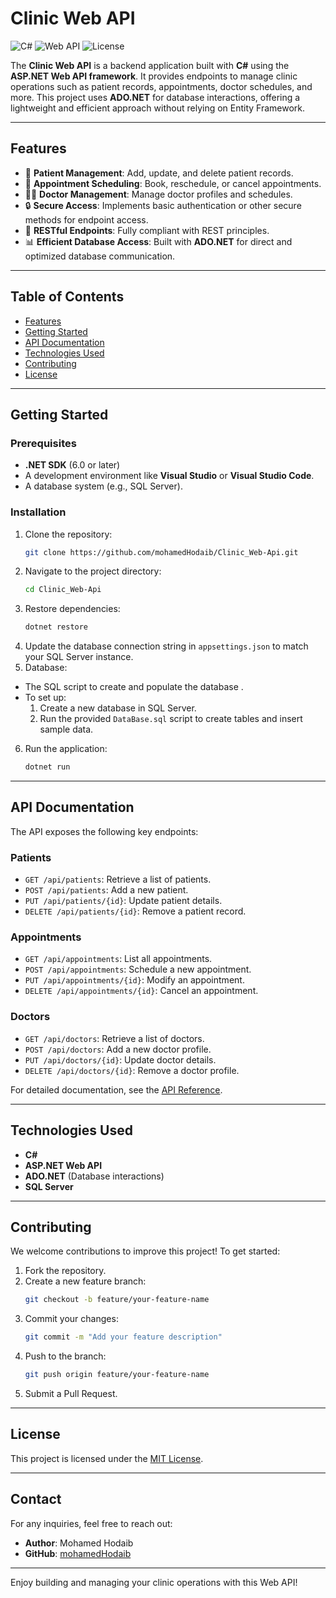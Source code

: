 # Clinic Web API

![C#](https://img.shields.io/badge/Language-C%23-blue)
![Web API](https://img.shields.io/badge/Framework-Web%20API-green)
![License](https://img.shields.io/badge/License-MIT-brightgreen)

The **Clinic Web API** is a backend application built with **C#** using the **ASP.NET Web API framework**. It provides endpoints to manage clinic operations such as patient records, appointments, doctor schedules, and more. This project uses **ADO.NET** for database interactions, offering a lightweight and efficient approach without relying on Entity Framework.

---

## Features

- 🏥 **Patient Management**: Add, update, and delete patient records.
- 📅 **Appointment Scheduling**: Book, reschedule, or cancel appointments.
- 👩‍⚕️ **Doctor Management**: Manage doctor profiles and schedules.
- 🔒 **Secure Access**: Implements basic authentication or other secure methods for endpoint access.
- 📡 **RESTful Endpoints**: Fully compliant with REST principles.
- 📊 **Efficient Database Access**: Built with **ADO.NET** for direct and optimized database communication.

---

## Table of Contents

- [Features](#features)
- [Getting Started](#getting-started)
- [API Documentation](#api-documentation)
- [Technologies Used](#technologies-used)
- [Contributing](#contributing)
- [License](#license)

---

## Getting Started

### Prerequisites

- **.NET SDK** (6.0 or later)
- A development environment like **Visual Studio** or **Visual Studio Code**.
- A database system (e.g., SQL Server).

### Installation

1. Clone the repository:
   ```bash
   git clone https://github.com/mohamedHodaib/Clinic_Web-Api.git
   ```
2. Navigate to the project directory:
   ```bash
   cd Clinic_Web-Api
   ```
3. Restore dependencies:
   ```bash
   dotnet restore
   ```
4. Update the database connection string in `appsettings.json` to match your SQL Server instance.
5. Database:
- The SQL script to create and populate the database  .
- To set up:
  1. Create a new database in SQL Server.
  2. Run the provided `DataBase.sql` script to create tables and insert sample data.
6. Run the application:
   ```bash
   dotnet run
   ```

---

## API Documentation

The API exposes the following key endpoints:

### Patients
- `GET /api/patients`: Retrieve a list of patients.
- `POST /api/patients`: Add a new patient.
- `PUT /api/patients/{id}`: Update patient details.
- `DELETE /api/patients/{id}`: Remove a patient record.

### Appointments
- `GET /api/appointments`: List all appointments.
- `POST /api/appointments`: Schedule a new appointment.
- `PUT /api/appointments/{id}`: Modify an appointment.
- `DELETE /api/appointments/{id}`: Cancel an appointment.

### Doctors
- `GET /api/doctors`: Retrieve a list of doctors.
- `POST /api/doctors`: Add a new doctor profile.
- `PUT /api/doctors/{id}`: Update doctor details.
- `DELETE /api/doctors/{id}`: Remove a doctor profile.

For detailed documentation, see the [API Reference](docs/API_REFERENCE.md).

---

## Technologies Used

- **C#**
- **ASP.NET Web API**
- **ADO.NET** (Database interactions)
- **SQL Server**

---

## Contributing

We welcome contributions to improve this project! To get started:

1. Fork the repository.
2. Create a new feature branch:
   ```bash
   git checkout -b feature/your-feature-name
   ```
3. Commit your changes:
   ```bash
   git commit -m "Add your feature description"
   ```
4. Push to the branch:
   ```bash
   git push origin feature/your-feature-name
   ```
5. Submit a Pull Request.

---

## License

This project is licensed under the [MIT License](LICENSE).

---

## Contact

For any inquiries, feel free to reach out:

- **Author**: Mohamed Hodaib
- **GitHub**: [mohamedHodaib](https://github.com/mohamedHodaib)

---

Enjoy building and managing your clinic operations with this Web API!
